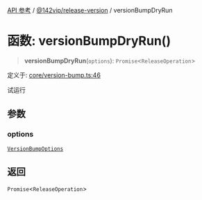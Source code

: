 [API 参考](../../../index.md) / [@142vip/release-version](../index.md) / versionBumpDryRun

# 函数: versionBumpDryRun()

> **versionBumpDryRun**(`options`): `Promise`\<`ReleaseOperation`\>

定义于: [core/version-bump.ts:46](https://github.com/142vip/core-x/blob/a868d72f351cc457f350d05d38d540d6494a8ff2/packages/release-version/src/core/version-bump.ts#L46)

试运行

## 参数

### options

[`VersionBumpOptions`](../interfaces/VersionBumpOptions.md)

## 返回

`Promise`\<`ReleaseOperation`\>
